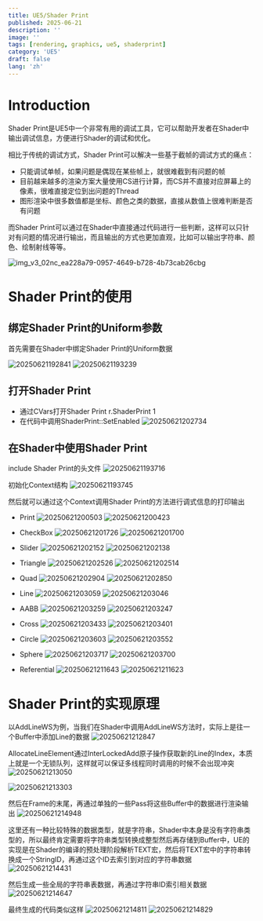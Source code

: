 ```yaml
---
title: UE5/Shader Print
published: 2025-06-21
description: ''
image: ''
tags: [rendering, graphics, ue5, shaderprint]
category: 'UE5'
draft: false 
lang: 'zh'
---
```


# Introduction
Shader Print是UE5中一个非常有用的调试工具，它可以帮助开发者在Shader中输出调试信息，方便进行Shader的调试和优化。

相比于传统的调试方式，Shader Print可以解决一些基于截帧的调试方式的痛点：
* 只能调试单帧，如果问题是偶现在某些帧上，就很难截到有问题的帧
* 目前越来越多的渲染方案大量使用CS进行计算，而CS并不直接对应屏幕上的像素，很难直接定位到出问题的Thread
* 图形渲染中很多数值都是坐标、颜色之类的数据，直接从数值上很难判断是否有问题

而Shader Print可以通过在Shader中直接通过代码进行一些判断，这样可以只针对有问题的情况进行输出，而且输出的方式也更加直观，比如可以输出字符串、颜色、绘制射线等等。

![img_v3_02nc_ea228a79-0957-4649-b728-4b73cab26cbg](https://image-1258012845.cos.ap-guangzhou.myqcloud.com/img_v3_02nc_ea228a79-0957-4649-b728-4b73cab26cbg.jpg)

# Shader Print的使用

## 绑定Shader Print的Uniform参数
首先需要在Shader中绑定Shader Print的Uniform数据

![20250621192841](https://image-1258012845.cos.ap-guangzhou.myqcloud.com/20250621192841.png)
![20250621193239](https://image-1258012845.cos.ap-guangzhou.myqcloud.com/20250621193239.png)

## 打开Shader Print
* 通过CVars打开Shader Print
r.ShaderPrint 1
* 在代码中调用ShaderPrint::SetEnabled
![20250621202734](https://image-1258012845.cos.ap-guangzhou.myqcloud.com/20250621202734.png)

## 在Shader中使用Shader Print
include Shader Print的头文件
![20250621193716](https://image-1258012845.cos.ap-guangzhou.myqcloud.com/20250621193716.png)

初始化Context结构
![20250621193745](https://image-1258012845.cos.ap-guangzhou.myqcloud.com/20250621193745.png)

然后就可以通过这个Context调用Shader Print的方法进行调式信息的打印输出

* Print
![20250621200503](https://image-1258012845.cos.ap-guangzhou.myqcloud.com/20250621200503.png)
![20250621200423](https://image-1258012845.cos.ap-guangzhou.myqcloud.com/20250621200423.png)

* CheckBox
![20250621201726](https://image-1258012845.cos.ap-guangzhou.myqcloud.com/20250621201726.png)
![20250621201700](https://image-1258012845.cos.ap-guangzhou.myqcloud.com/20250621201700.png)

* Slider
![20250621202152](https://image-1258012845.cos.ap-guangzhou.myqcloud.com/20250621202152.png)
![20250621202138](https://image-1258012845.cos.ap-guangzhou.myqcloud.com/20250621202138.png)

* Triangle
![20250621202526](https://image-1258012845.cos.ap-guangzhou.myqcloud.com/20250621202526.png)
![20250621202514](https://image-1258012845.cos.ap-guangzhou.myqcloud.com/20250621202514.png)

* Quad
![20250621202904](https://image-1258012845.cos.ap-guangzhou.myqcloud.com/20250621202904.png)
![20250621202850](https://image-1258012845.cos.ap-guangzhou.myqcloud.com/20250621202850.png)

* Line
![20250621203059](https://image-1258012845.cos.ap-guangzhou.myqcloud.com/20250621203059.png)
![20250621203046](https://image-1258012845.cos.ap-guangzhou.myqcloud.com/20250621203046.png)

* AABB
![20250621203259](https://image-1258012845.cos.ap-guangzhou.myqcloud.com/20250621203259.png)
![20250621203247](https://image-1258012845.cos.ap-guangzhou.myqcloud.com/20250621203247.png)

* Cross
![20250621203433](https://image-1258012845.cos.ap-guangzhou.myqcloud.com/20250621203433.png)
![20250621203401](https://image-1258012845.cos.ap-guangzhou.myqcloud.com/20250621203401.png)

* Circle
![20250621203603](https://image-1258012845.cos.ap-guangzhou.myqcloud.com/20250621203603.png)
![20250621203552](https://image-1258012845.cos.ap-guangzhou.myqcloud.com/20250621203552.png)

* Sphere
![20250621203717](https://image-1258012845.cos.ap-guangzhou.myqcloud.com/20250621203717.png)
![20250621203700](https://image-1258012845.cos.ap-guangzhou.myqcloud.com/20250621203700.png)

* Referential
![20250621211643](https://image-1258012845.cos.ap-guangzhou.myqcloud.com/20250621211643.png)
![20250621211623](https://image-1258012845.cos.ap-guangzhou.myqcloud.com/20250621211623.png)

# Shader Print的实现原理
以AddLineWS为例，当我们在Shader中调用AddLineWS方法时，实际上是往一个Buffer中添加Line的数据
![20250621212847](https://image-1258012845.cos.ap-guangzhou.myqcloud.com/20250621212847.png)

AllocateLineElement通过InterLockedAdd原子操作获取新的Line的Index，本质上就是一个无锁队列，这样就可以保证多线程同时调用的时候不会出现冲突
![20250621213050](https://image-1258012845.cos.ap-guangzhou.myqcloud.com/20250621213050.png)

![20250621213303](https://image-1258012845.cos.ap-guangzhou.myqcloud.com/20250621213303.png)

然后在Frame的末尾，再通过单独的一些Pass将这些Buffer中的数据进行渲染输出
![20250621214948](https://image-1258012845.cos.ap-guangzhou.myqcloud.com/20250621214948.png)

这里还有一种比较特殊的数据类型，就是字符串，Shader中本身是没有字符串类型的，所以最终肯定需要将字符串类型转换成整型然后再存储到Buffer中，UE的实现是在Shader的编译的预处理阶段解析TEXT宏，然后将TEXT宏中的字符串转换成一个StringID，再通过这个ID去索引到对应的字符串数据
![20250621214431](https://image-1258012845.cos.ap-guangzhou.myqcloud.com/20250621214431.png)

然后生成一些全局的字符串表数据，再通过字符串ID索引相关数据
![20250621214647](https://image-1258012845.cos.ap-guangzhou.myqcloud.com/20250621214647.png)

最终生成的代码类似这样
![20250621214811](https://image-1258012845.cos.ap-guangzhou.myqcloud.com/20250621214811.png)
![20250621214829](https://image-1258012845.cos.ap-guangzhou.myqcloud.com/20250621214829.png)